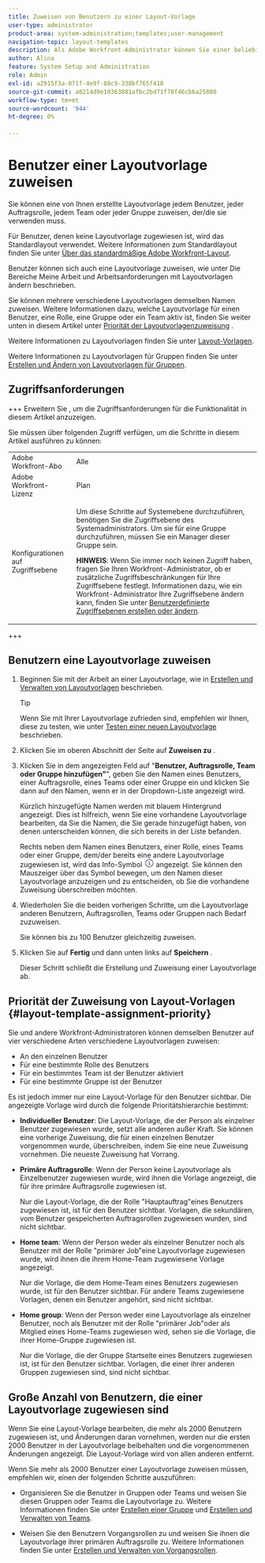 ```yaml
---
title: Zuweisen von Benutzern zu einer Layout-Vorlage
user-type: administrator
product-area: system-administration;templates;user-management
navigation-topic: layout-templates
description: Als Adobe Workfront-Administrator können Sie einer beliebigen Benutzer, Rolle, Gruppe oder Gruppe, die diese Vorlage verwenden möchten, eine von Ihnen erstellte Layoutvorlage zuweisen.
author: Alina
feature: System Setup and Administration
role: Admin
exl-id: a2915f3a-071f-4e9f-88c9-338bf765f418
source-git-commit: a8214d9e10363881afbc2bd71f78f46cb6a25880
workflow-type: tm+mt
source-wordcount: '944'
ht-degree: 0%

---
```


# Benutzer einer Layoutvorlage zuweisen

Sie können eine von Ihnen erstellte Layoutvorlage jedem Benutzer, jeder Auftragsrolle, jedem Team oder jeder Gruppe zuweisen, der/die sie verwenden muss.

Für Benutzer, denen keine Layoutvorlage zugewiesen ist, wird das Standardlayout verwendet. Weitere Informationen zum Standardlayout finden Sie unter [Über das standardmäßige Adobe Workfront-Layout](../../../administration-and-setup/customize-workfront/use-layout-templates/about-the-default-wf-layout.md).

Benutzer können sich auch eine Layoutvorlage zuweisen, wie unter Die Bereiche Meine Arbeit und Arbeitsanforderungen mit Layoutvorlagen ändern beschrieben.

Sie können mehrere verschiedene Layoutvorlagen demselben Namen zuweisen. Weitere Informationen dazu, welche Layoutvorlage für einen Benutzer, eine Rolle, eine Gruppe oder ein Team aktiv ist, finden Sie weiter unten in diesem Artikel unter [Priorität der Layoutvorlagenzuweisung](#layout-template-assignment-priority) .

Weitere Informationen zu Layoutvorlagen finden Sie unter [Layout-Vorlagen](../../../administration-and-setup/customize-workfront/use-layout-templates/use-layout-templates-customize-ui.md).

Weitere Informationen zu Layoutvorlagen für Gruppen finden Sie unter [Erstellen und Ändern von Layoutvorlagen für Gruppen](../../../administration-and-setup/manage-groups/work-with-group-objects/create-and-modify-a-groups-layout-templates.md).

## Zugriffsanforderungen

+++ Erweitern Sie , um die Zugriffsanforderungen für die Funktionalität in diesem Artikel anzuzeigen.

Sie müssen über folgenden Zugriff verfügen, um die Schritte in diesem Artikel ausführen zu können:

<table style="table-layout:auto"> 
 <col> 
 <col> 
 <tbody> 
  <tr> 
   <td role="rowheader">Adobe Workfront-Abo</td> 
   <td>Alle</td> 
  </tr> 
  <tr> 
   <td role="rowheader">Adobe Workfront-Lizenz</td> 
   <td>Plan</td> 
  </tr> 
  <tr> 
   <td role="rowheader">Konfigurationen auf Zugriffsebene</td> 
   <td> <p>Um diese Schritte auf Systemebene durchzuführen, benötigen Sie die Zugriffsebene des Systemadministrators.
Um sie für eine Gruppe durchzuführen, müssen Sie ein Manager dieser Gruppe sein.</p> <p><b>HINWEIS</b>: Wenn Sie immer noch keinen Zugriff haben, fragen Sie Ihren Workfront-Administrator, ob er zusätzliche Zugriffsbeschränkungen für Ihre Zugriffsebene festlegt. Informationen dazu, wie ein Workfront-Administrator Ihre Zugriffsebene ändern kann, finden Sie unter <a href="../../../administration-and-setup/add-users/configure-and-grant-access/create-modify-access-levels.md" class="MCXref xref">Benutzerdefinierte Zugriffsebenen erstellen oder ändern</a>.</p> </td> 
  </tr> 
 </tbody> 
</table>

+++

## Benutzern eine Layoutvorlage zuweisen

1. Beginnen Sie mit der Arbeit an einer Layoutvorlage, wie in [Erstellen und Verwalten von Layoutvorlagen](../../../administration-and-setup/customize-workfront/use-layout-templates/create-and-manage-layout-templates.md) beschrieben.

   >[!TIP]
   >
   >Wenn Sie mit Ihrer Layoutvorlage zufrieden sind, empfehlen wir Ihnen, diese zu testen, wie unter [Testen einer neuen Layoutvorlage](../../../administration-and-setup/customize-workfront/use-layout-templates/test-a-layout-template.md) beschrieben.

1. Klicken Sie im oberen Abschnitt der Seite auf **Zuweisen zu** .
1. Klicken Sie in dem angezeigten Feld auf &quot;**Benutzer, Auftragsrolle, Team oder Gruppe hinzufügen&quot;**&quot;, geben Sie den Namen eines Benutzers, einer Auftragsrolle, eines Teams oder einer Gruppe ein und klicken Sie dann auf den Namen, wenn er in der Dropdown-Liste angezeigt wird.

   Kürzlich hinzugefügte Namen werden mit blauem Hintergrund angezeigt. Dies ist hilfreich, wenn Sie eine vorhandene Layoutvorlage bearbeiten, da Sie die Namen, die Sie gerade hinzugefügt haben, von denen unterscheiden können, die sich bereits in der Liste befanden.

   Rechts neben dem Namen eines Benutzers, einer Rolle, eines Teams oder einer Gruppe, dem/der bereits eine andere Layoutvorlage zugewiesen ist, wird das Info-Symbol ![](assets/info-icon.png) angezeigt. Sie können den Mauszeiger über das Symbol bewegen, um den Namen dieser Layoutvorlage anzuzeigen und zu entscheiden, ob Sie die vorhandene Zuweisung überschreiben möchten.

1. Wiederholen Sie die beiden vorherigen Schritte, um die Layoutvorlage anderen Benutzern, Auftragsrollen, Teams oder Gruppen nach Bedarf zuzuweisen.

   Sie können bis zu 100 Benutzer gleichzeitig zuweisen.

1. Klicken Sie auf **Fertig** und dann unten links auf **Speichern** .

   Dieser Schritt schließt die Erstellung und Zuweisung einer Layoutvorlage ab.

## Priorität der Zuweisung von Layout-Vorlagen {#layout-template-assignment-priority}

Sie und andere Workfront-Administratoren können demselben Benutzer auf vier verschiedene Arten verschiedene Layoutvorlagen zuweisen:

* An den einzelnen Benutzer
* Für eine bestimmte Rolle des Benutzers
* Für ein bestimmtes Team ist der Benutzer aktiviert
* Für eine bestimmte Gruppe ist der Benutzer

Es ist jedoch immer nur eine Layout-Vorlage für den Benutzer sichtbar. Die angezeigte Vorlage wird durch die folgende Prioritätshierarchie bestimmt:

* **Individueller Benutzer**: Die Layout-Vorlage, die der Person als einzelner Benutzer zugewiesen wurde, setzt alle anderen außer Kraft. Sie können eine vorherige Zuweisung, die für einen einzelnen Benutzer vorgenommen wurde, überschreiben, indem Sie eine neue Zuweisung vornehmen. Die neueste Zuweisung hat Vorrang.
* **Primäre Auftragsrolle**: Wenn der Person keine Layoutvorlage als Einzelbenutzer zugewiesen wurde, wird ihnen die Vorlage angezeigt, die für ihre primäre Auftragsrolle zugewiesen ist.

  Nur die Layout-Vorlage, die der Rolle &quot;Hauptauftrag&quot;eines Benutzers zugewiesen ist, ist für den Benutzer sichtbar. Vorlagen, die sekundären, vom Benutzer gespeicherten Auftragsrollen zugewiesen wurden, sind nicht sichtbar.

* **Home team**: Wenn der Person weder als einzelner Benutzer noch als Benutzer mit der Rolle &quot;primärer Job&quot;eine Layoutvorlage zugewiesen wurde, wird ihnen die ihrem Home-Team zugewiesene Vorlage angezeigt.

  Nur die Vorlage, die dem Home-Team eines Benutzers zugewiesen wurde, ist für den Benutzer sichtbar. Für andere Teams zugewiesene Vorlagen, denen ein Benutzer angehört, sind nicht sichtbar.

* **Home group**: Wenn der Person weder eine Layoutvorlage als einzelner Benutzer, noch als Benutzer mit der Rolle &quot;primärer Job&quot;oder als Mitglied eines Home-Teams zugewiesen wird, sehen sie die Vorlage, die ihrer Home-Gruppe zugewiesen ist.

  Nur die Vorlage, die der Gruppe Startseite eines Benutzers zugewiesen ist, ist für den Benutzer sichtbar. Vorlagen, die einer ihrer anderen Gruppen zugewiesen sind, sind nicht sichtbar.

## Große Anzahl von Benutzern, die einer Layoutvorlage zugewiesen sind

Wenn Sie eine Layout-Vorlage bearbeiten, die mehr als 2000 Benutzern zugewiesen ist, und Änderungen daran vornehmen, werden nur die ersten 2000 Benutzer in der Layoutvorlage beibehalten und die vorgenommenen Änderungen angezeigt. Die Layout-Vorlage wird von allen anderen entfernt.

Wenn Sie mehr als 2000 Benutzer einer Layoutvorlage zuweisen müssen, empfehlen wir, einen der folgenden Schritte auszuführen:

* Organisieren Sie die Benutzer in Gruppen oder Teams und weisen Sie diesen Gruppen oder Teams die Layoutvorlage zu. Weitere Informationen finden Sie unter [Erstellen einer Gruppe](../../../administration-and-setup/manage-groups/create-and-manage-groups/create-a-group.md) und [Erstellen und Verwalten von Teams](../../../people-teams-and-groups/create-and-manage-teams/create-and-mange-teams.md).

* Weisen Sie den Benutzern Vorgangsrollen zu und weisen Sie ihnen die Layoutvorlage ihrer primären Auftragsrolle zu. Weitere Informationen finden Sie unter [Erstellen und Verwalten von Vorgangsrollen](../../../administration-and-setup/set-up-workfront/organizational-setup/create-manage-job-roles.md).
